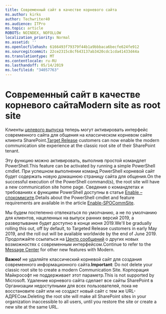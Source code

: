 ```yaml
---
title: Современный сайт в качестве корневого сайта
ms.author: kirks
author: Techwriter40
ms.audience: ITPro
ms.topic: article
ROBOTS: NOINDEX, NOFOLLOW
localization_priority: Normal
ms.assetid: ''
ms.openlocfilehash: 6166493f79379f44b1a9bbbaca6becfe624fe912
ms.sourcegitcommit: 22ce2315c8cf643137ab3420cdc1cda41433d44a
ms.translationtype: MT
ms.contentlocale: ru-RU
ms.lasthandoff: 05/14/2019
ms.locfileid: "34057763"
---
```

# <a name="modern-site-as-root-site"></a><span data-ttu-id="2182a-102">Современный сайт в качестве корневого сайта</span><span class="sxs-lookup"><span data-stu-id="2182a-102">Modern site as root site</span></span>

<span data-ttu-id="2182a-103">Клиенты [целевого выпуска](https://docs.microsoft.com/en-us/office365/admin/manage/release-options-in-office-365?view=o365-worldwide) теперь могут активировать интерфейс современного сайта для общения на классическом корневом сайте клиента SharePoint.</span><span class="sxs-lookup"><span data-stu-id="2182a-103">[Target Release](https://docs.microsoft.com/en-us/office365/admin/manage/release-options-in-office-365?view=o365-worldwide) customers can now enable the modern communication site experience at the classic root site of their SharePoint tenant.</span></span>

<span data-ttu-id="2182a-104">Эту функцию можно активировать, выполнив простой командлет PowerShell.</span><span class="sxs-lookup"><span data-stu-id="2182a-104">This feature can be activated by running a simple PowerShell cmdlet.</span></span> <span data-ttu-id="2182a-105">При успешном выполнении команд PowerShell корневой сайт будет содержать новую домашнюю страницу сайта для общения.</span><span class="sxs-lookup"><span data-stu-id="2182a-105">On the successful execution of the PowerShell command(s), the root site will have a new communication site home page.</span></span> <span data-ttu-id="2182a-106">Сведения о командлетах и требованиях к функциям PowerShell доступны в статье [Enable – спокоммсите](https://docs.microsoft.com/en-us/powershell/module/sharepoint-online/Enable-SPOCommSite?view=sharepoint-ps).</span><span class="sxs-lookup"><span data-stu-id="2182a-106">Details about the PowerShell cmdlet and feature requirements are available in the article [Enable-SPOCommSite](https://docs.microsoft.com/en-us/powershell/module/sharepoint-online/Enable-SPOCommSite?view=sharepoint-ps).</span></span> 

<span data-ttu-id="2182a-107">Мы будем постепенно отвлекаться по умолчанию, а не по умолчанию для клиентов, нацеленных на выпуск ранних версий 2019, а развертывание будет доступно в конце июня 2019.</span><span class="sxs-lookup"><span data-stu-id="2182a-107">We'll be gradually rolling this out, off by default, to Targeted Release customers in early May 2019, and the roll out will be available worldwide by the end of June 2019.</span></span> <span data-ttu-id="2182a-108">Продолжайте ссылаться на [Центр сообщений](https://admin.microsoft.com/AdminPortal/Home#/MessageCenter) о других новых возможностях с современным интерфейсом.</span><span class="sxs-lookup"><span data-stu-id="2182a-108">Continue to refer to the [Message Center](https://admin.microsoft.com/AdminPortal/Home#/MessageCenter) for other new features with Modern.</span></span> 

<span data-ttu-id="2182a-109">**Важно!** не удаляйте классический корневой сайт для создания современного информационного сайта.</span><span class="sxs-lookup"><span data-stu-id="2182a-109">**Important**: Do not delete your classic root site to create a modern Communication Site.</span></span> <span data-ttu-id="2182a-110">Корпорация Майкрософт не поддерживает этот параметр.</span><span class="sxs-lookup"><span data-stu-id="2182a-110">This is not supported by Microsoft.</span></span> <span data-ttu-id="2182a-111">Удаление корневого сайта сделает все сайты SharePoint в Организации недоступными для всех пользователей, пока не восстановите сайт или не создаст новый сайт с тем же URL-АДРЕСом.</span><span class="sxs-lookup"><span data-stu-id="2182a-111">Deleting the root site will make all SharePoint sites in your organization inaccessible to all users, until you restore the site or create a new site at the same URL.</span></span> 
 
 